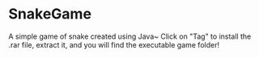 # SnakeGame
A simple game of snake created using Java~
Click on "Tag" to install the .rar file, extract it, and you will find the executable game folder! 
